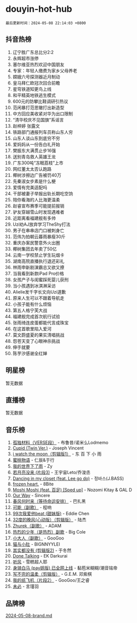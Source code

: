 # douyin-hot-hub

`最后更新时间：2024-05-08 22:14:03 +0800`

## 抖音热榜

1. 辽宁胜广东总比分2:2
1. 永辉超市涨停
1. 塞尔维亚热烈欢迎中国朋友
1. 专家：年轻人缴费为家乡父母养老
1. 嫦娥六号探测器近月制动
1. 皇马拜仁欧冠次回合前瞻
1. 星穹铁道知更鸟上线
1. 和平精英地铁逃生模式
1. 600元的防攀比鞋调研引热议
1. 范闲暴打范思辙打出新造型
1. 中方回应美收紧对华为出口限制
1. “清华校庆不见国旗”系谣言
1. 赵梓婷 张露文
1. 铁路部门通报列车员称山东人穷
1. 山东人谈山东到底穷不穷
1. 爱妈妈从一份告白礼开始
1. 樊振东大满贯止步16强
1. 送别青岛救人英雄王龙
1. 广东300吨“冻眠荔枝”上市
1. 网红董太太否认跑路
1. 椰树涉擦边广告被罚40万
1. 先秦淑女步素是什么梗
1. 爱情有完美适配吗
1. 干部被妻子举报出轨长期吃空饷
1. 陪你看海的人比海更温柔
1. 赵睿宣布赛季可能提前报销
1. 驴友穿越雪山时发现遇难者
1. 近距离看福建舰有多帅
1. Uzi劝AJ放弃学习TheShy打法
1. 男子在串串店门口被刺身亡
1. 范伟为拍朝云暮雨暴瘦30斤
1. 重庆办案民警意外火出圈
1. 椰树集团去年卖了50亿
1. 云南一学校禁止学生玩烟卡
1. 湖南高院直播执行退还彩礼
1. 林雨申新剧演霸总又欲又撩
1. 当我看到新款iPad Pro价格
1. 女孩产子与闺蜜踩死婴儿获刑
1. 当小孩遇到冰淇淋采访
1. Alielie发千字长文向Uzi道歉
1. 原来人生可以不跟着导航走
1. 小孩子能有什么烦恼
1. 第五人格宁芙大战
1. 福建舰完成首次航行试验
1. 张雨绮连皮蛋都能代言成珠宝
1. 在这首歌里陷入爱河
1. 莫文蔚盛夏的果实清唱挑战
1. 怨苍天变了心眼神杀挑战
1. 伸手就要
1. 陈芋汐感谢全红婵

## 明星榜

暂无数据

## 直播榜

暂无数据

## 音乐榜

1. [孤独材料（VERSE段）](https://sf5-hl-cdn-tos.douyinstatic.com/obj/tos-cn-ve-2774/ocX7glDNHYlwFeYrGQfBZoThtvPWy8tCCEBGKQ) - 布鲁昔/诺米么Lodmemo
1. [Cupid (Twin Ver.)](https://sf5-hl-cdn-tos.douyinstatic.com/obj/tos-cn-ve-2774/o01I1anTQDCDTTbqbaFAYtqeAfXn6mr7uJyzgf) - Joseph Vincent
1. [i watch the moon（剪辑版1）](https://sf3-cdn-tos.douyinstatic.com/obj/tos-cn-ve-2774/o0I9mSChzHZANMJIEBfkCQzzg6N5WAcVtqft9P) - 东 百 下 小 雨
1. [蜜桃物语](https://sf5-hl-cdn-tos.douyinstatic.com/obj/tos-cn-ve-2774/oIhOSCZtIACtYU4XQkngiW9kCBfVD1Fz9IYeqL) - 仁辰&于行
1. [我的世界下了雨](https://sf5-hl-cdn-tos.douyinstatic.com/obj/tos-cn-ve-2774/o85sBiwXIByH9bWIMAEEOoiQ1o1m9Afn15BspE) - Zy
1. [若月亮没来 (片段3)](https://sf3-cdn-tos.douyinstatic.com/obj/tos-cn-ve-2774/okfyEUsGW1B1ovJi5JiN9IjvAT2lMwA054GoEB) - 王宇宙Leto/乔浚丞
1. [Dancing in my closet (feat. Lee go do)](https://sf3-cdn-tos.douyinstatic.com/obj/tos-cn-ve-2774/osfHUeIdgm21A3iFeFyP2GsmO0K47FfAWUATwT) - 정바스(J.BASS)
1. [frozen heart.](https://sf5-hl-cdn-tos.douyinstatic.com/obj/tos-cn-ve-2774/oIIWJfyjIACZA9zQMtnJ6hQQhFC4vhCupoRBsO) - 8Bite
1. [Moshi Moshi (feat. 百足) [Sped up]](https://sf5-hl-cdn-tos.douyinstatic.com/obj/tos-cn-ve-2774/ocCPFQcXJLeroaIdQLIGAoeeYM3OAUYGDguHXz) - Nozomi Kitay & GAL D
1. [Our Way](https://sf5-hl-cdn-tos.douyinstatic.com/obj/tos-cn-ve-2774/o8tPEkQgQNCe0DPeFwZzYrbqLlnzBBrYidWkEZ) - Sincere
1. [春风何时来（等待命运安排）](https://sf5-hl-cdn-tos.douyinstatic.com/obj/tos-cn-ve-2774/oICBNbD3gelMfB4WgiD1KI2jQtXZE2FgHLwtsl) - 巴扎黑
1. [可能（副歌）](https://sf3-cdn-tos.douyinstatic.com/obj/tos-cn-ve-2774/cde1731888894259b333569393c2fb51) - 程响
1. [99次我爱他beat (甜妹版)](https://sf5-hl-cdn-tos.douyinstatic.com/obj/tos-cn-ve-2774/ocBPCLaDWFQr2tJdQmEDjGfSYIjegYYPBQZykZ) - Eddie Chen
1. [32度的晚风(心动版）（剪辑版）](https://sf5-hl-cdn-tos.douyinstatic.com/obj/tos-cn-ve-2774/owNyabsyWdzUulxhoJfK8IBXgp0UMQAHpvGh2B) - 陆杰
1. [Zhurek（副歌）](https://sf5-hl-cdn-tos.douyinstatic.com/obj/tos-cn-ve-2774/ooQm8FBZQDlf0btEYgVpCcSCQfrdJGBEKZYBGS) - ADAM
1. [热烈的少年（是热烈）副歌](https://sf5-hl-cdn-tos.douyinstatic.com/obj/tos-cn-ve-2774/owVNI0CLDAUMtSz6TEYvfFBFL4UDFFhLfgK8fa) - Big Cole
1. [小大人（副歌）](https://sf5-hl-cdn-tos.douyinstatic.com/obj/tos-cn-ve-2774/oIhaDwehWhLFsVIG7QIICLLazDNGJAGg5geeb4) - GooGoo
1. [猫与小肚](https://sf3-cdn-tos.douyinstatic.com/obj/tos-cn-ve-2774/osZeoClMECgK8DYl6VebABgbchEtPYQjZEnRtd) - BIGNNYYLEI
1. [其实都没有 (剪辑版2)](https://sf3-cdn-tos.douyinstatic.com/obj/tos-cn-ve-2774/oEBNQenHZtBhxYjGgUDQk0BCHTigQafgFlbQ7k) - 于冬然
1. [Done Talking](https://sf5-hl-cdn-tos.douyinstatic.com/obj/tos-cn-ve-2774/oMOfI3D7oEUCfK4mzCKirWfAJA1DAB2o0lePHB) - EK Darkurai
1. [听风](https://sf5-hl-cdn-tos.douyinstatic.com/obj/tos-cn-ve-2774/oAPa3yDDDIZygYzQdBemCAIngcCeEARgbQDtJC) - 雪糕超人耶
1. [身骑白马 (pay姐版) 已全网上线](https://sf3-cdn-tos.douyinstatic.com/obj/tos-cn-ve-2774/oQLO5ZgLsFkaDhdIIveF2zUCgfweY0gWaH4AQG) - 黏苞米糊糊/潮音铭帝
1. [写不完的温柔（剪辑版）](https://sf6-cdn-tos.douyinstatic.com/obj/tos-cn-ve-2774/oYBzzZQJ233GfwkemJJffAIWgeIYrjZfWhHTcG) - G.E.M. 邓紫棋
1. [我的纸飞机（片段2）](https://sf5-hl-cdn-tos.douyinstatic.com/obj/tos-cn-ve-2774/oM2ZrKcg2CD5AeRB2gkeXOFB1IxAGJdZPazYHf) - GooGoo/王之睿
1. [未必](https://sf6-cdn-tos.douyinstatic.com/obj/tos-cn-ve-2774/ogntQMFnKQDZUgTCYuJgfLEtleYZZFxBQqhhFB) - 言瑾羽

## 品牌榜

[2024-05-08-brand.md](2024-05-08-brand.md)
